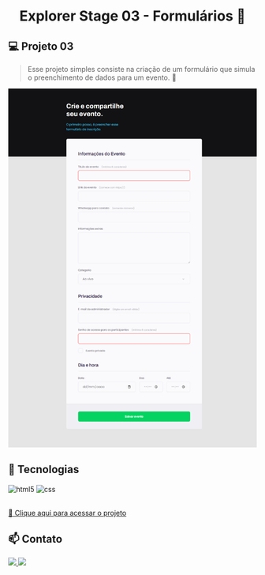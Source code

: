<h1 align="center"> Explorer Stage 03 - Formulários 📝</h1>

## 💻 Projeto 03
> Esse projeto simples consiste na criação de um formulário que simula o preenchimento de dados para um evento. 📆

![preview](./images/preview.png)

## 🚀 Tecnologias

<div style="display: inline_block">
  <img align="center" alt="html5" src="https://img.shields.io/badge/HTML5-E34F26?style=for-the-badge&logo=html5&logoColor=white" />
  <img align="center" alt="css" src="https://img.shields.io/badge/CSS3-1572B6?style=for-the-badge&logo=css3&logoColor=white" />
</div><br/>

[🔗 Clique aqui para acessar o projeto](https://jotapedz.github.io/Projeto-stage03/)

## 📫 Contato

<div>
  <a href="https://www.linkedin.com/in/joaopedrolisboa" target="_blank">
    <img src="https://img.shields.io/badge/LinkedIn-0077B5?style=for-the-badge&logo=linkedin&logoColor=white">
  </a>
  <a href="mailto:joaolisboa.dev@gmail.com" target="_blank">
    <img src="https://img.shields.io/badge/Gmail-D14836?style=for-the-badge&logo=gmail&logoColor=white">
  </a>
</div>

